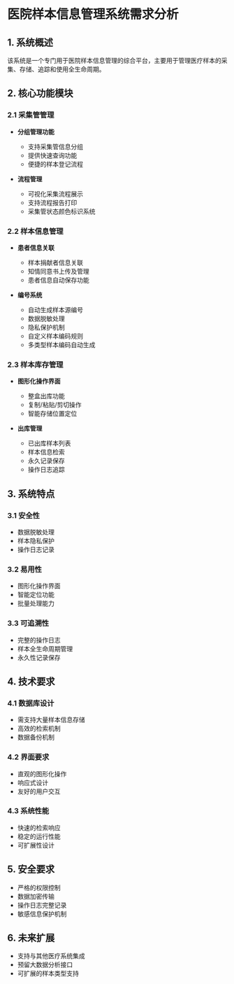 # 医院样本信息管理系统需求分析


## 1. 系统概述
该系统是一个专门用于医院样本信息管理的综合平台，主要用于管理医疗样本的采集、存储、追踪和使用全生命周期。

## 2. 核心功能模块

### 2.1 采集管管理
- **分组管理功能**
  - 支持采集管信息分组
  - 提供快速查询功能
  - 便捷的样本登记流程

- **流程管理**
  - 可视化采集流程展示
  - 支持流程报告打印
  - 采集管状态颜色标识系统

### 2.2 样本信息管理
- **患者信息关联**
  - 样本捐献者信息关联
  - 知情同意书上传及管理
  - 患者信息自动保存功能

- **编号系统**
  - 自动生成样本源编号
  - 数据脱敏处理
  - 隐私保护机制
  - 自定义样本编码规则
  - 多类型样本编码自动生成

### 2.3 样本库存管理
- **图形化操作界面**
  - 整盒出库功能
  - 复制/粘贴/剪切操作
  - 智能存储位置定位

- **出库管理**
  - 已出库样本列表
  - 样本信息检索
  - 永久记录保存
  - 操作日志追踪

## 3. 系统特点

### 3.1 安全性
- 数据脱敏处理
- 样本隐私保护
- 操作日志记录

### 3.2 易用性
- 图形化操作界面
- 智能定位功能
- 批量处理能力

### 3.3 可追溯性
- 完整的操作日志
- 样本全生命周期管理
- 永久性记录保存

## 4. 技术要求

### 4.1 数据库设计
- 需支持大量样本信息存储
- 高效的检索机制
- 数据备份机制

### 4.2 界面要求
- 直观的图形化操作
- 响应式设计
- 友好的用户交互

### 4.3 系统性能
- 快速的检索响应
- 稳定的运行性能
- 可扩展性设计

## 5. 安全要求
- 严格的权限控制
- 数据加密传输
- 操作日志完整记录
- 敏感信息保护机制

## 6. 未来扩展
- 支持与其他医疗系统集成
- 预留大数据分析接口
- 可扩展的样本类型支持

        